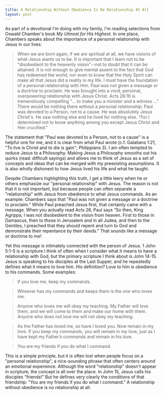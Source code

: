 ```yaml
---
title: A Relationship Without Obedience Is No Relationship At All
layout: post
---
```


As part of a devotional I'm doing with my family, I'm reading selections from Oswald Chamber's book *My Utmost for His Highest*. In one place, Chambers speaks about the importance of a personal relationship with Jesus in our lives:

> When we are born again, if we are spiritual at all, we have visions of what Jesus wants us to be. It is important that I learn not to be "disobedient to the heavenly vision"--not to doubt that it can be attained. It is not enough to give mental assent to the fact that God has redeemed the world, nor even to know that the Holy Spirit can make all that Jesus did a reality in my life. I must have the foundation of a personal relationship with Him. Paul was not given a message or a doctrine to proclaim. He was brought into a vivid, personal, overpowering relationship with Jesus Christ. Acts 26:16 is tremendously compelling "... to make you a minister and a witness ..." There would be nothing there without a personal relationship. Paul was devoted to a Person, not to a cause. He was absolutely Jesus Christ's. He saw nothing else and he lived for nothing else. "For I determined not to know anything among you except Jesus Christ and Him crucified."

The statement that "Paul was devoted to a Person, not to a cause" is a helpful one for me, and it is clear from what Paul wrote (c.f. Galatians 1:21, "To live is Christ and to die is gain"; Philippians 3). I am often tempted to reduce Jesus to a Philosophy. Making Jesus a Philosophy smooths out his quirks (read: difficult sayings) and allows me to think of Jesus as a set of concepts and ideas that can be merged with my preexisting assumptions. It is also wholly dishonest to how Jesus lived his life and what he taught.

Despite Chambers highlighting this truth, I get a little leery when he or others emphasize our "personal relationship" with Jesus. The reason is not that it is not important, but because people can often separate a "relationship" with Jesus from obedience to what Jesus commands. As an example: Chambers says that "Paul was not given a message or a doctrine to proclaim." While Paul preached Jesus first, that certainly came with a message. When you actually read Acts 26, Paul says “So then, King Agrippa, I was not disobedient to the vision from heaven. First to those in Damascus, then to those in Jerusalem and in all Judea, and then to the Gentiles, I preached that they should repent and turn to God and demonstrate their repentance by their deeds." That sounds like a message or doctrine to me! 

Yet this message is intimately connected with the person of Jesus. 1 John 5:1-5 is a scripture I think of often when I consider what it means to have a relationship with God, but the primary scripture I think about is John 14-15. Jesus is speaking to his disciples at the Last Supper, and he repeatedly defines what it means to love him. His definition? Love to him is obedience to his commands. Some examples:

> If you love me, keep my commands.

> Whoever has my commands and keeps them is the one who loves me.

> Anyone who loves me will obey my teaching. My Father will love them, and we will come to them and make our home with them. Anyone who does not love me will not obey my teaching.

> As the Father has loved me, so have I loved you. Now remain in my love. If you keep my commands, you will remain in my love, just as I have kept my Father’s commands and remain in his love.

> You are my friends if you do what I command.

This is a simple principle, but it is often lost when people focus on a "personal relationship", a nice-sounding phrase that often centers around an emotional experience. Although the word "relationship" doesn't appear in scripture, the concept is all over the place. In John 15, Jesus calls his disciples "friends!" But he defines very clearly the conditions of that friendship: "You are my friends if you do what I command." A relationship without obedience is no relationship at all.